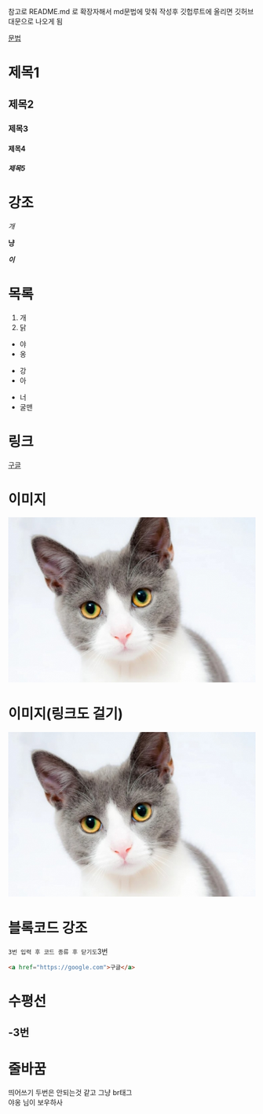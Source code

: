 참고로 README.md 로 확장자해서 md문법에 맞춰 작성후 깃헙루트에 올리면 깃허브 대문으로 나오게 됨

[문법](https://alex-blog.tistory.com/entry/Markdown-%EB%A7%88%ED%81%AC%EB%8B%A4%EC%9A%B4-%EB%AC%B8%EB%B2%95-%EC%A0%95%EB%A6%AC)

# 제목1
## 제목2
### 제목3
#### 제목4
##### 제목5


# 강조

*개*

**냥**

***이***


# 목록

1. 개
2. 닭

- 야
- 옹

* 강
* 아

+ 너
+ 굴맨

# 링크
[구글](https://google.com)

# 이미지
![alt텍스트](cat.jpg)

# 이미지(링크도 걸기)
[![alt텍스트](cat.jpg)](https://google.com)

# 블록코드 강조
` 3번 입력 후 코드 종류 후 닫기도 `3번

```html
<a href="https://google.com">구글</a>
```

# 수평선
-3번
---

# 줄바꿈
띄어쓰기 두번은 안되는것 같고 그냥 br태그<br>
야옹  님이  보우하사



